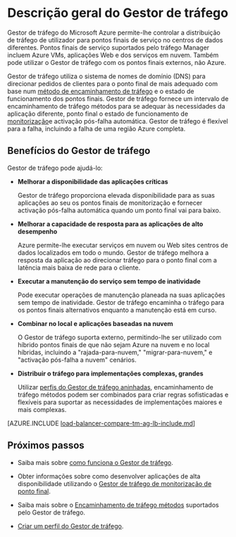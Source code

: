 <properties
    pageTitle="O que é o Gestor de tráfego | Microsoft Azure"
    description="Este artigo irá ajudá-lo a perceber o que é o Gestor de tráfego e, se se trata da escolha de encaminhamento de tráfego direita para a sua aplicação"
    services="traffic-manager"
    documentationCenter=""
    authors="sdwheeler"
    manager="carmonm"
    editor=""
/>
<tags
    ms.service="traffic-manager"
    ms.devlang="na"
    ms.topic="article"
    ms.tgt_pltfrm="na"
    ms.workload="infrastructure-services"
    ms.date="10/11/2016"
    ms.author="sewhee"
/>

# <a name="overview-of-traffic-manager"></a>Descrição geral do Gestor de tráfego

Gestor de tráfego do Microsoft Azure permite-lhe controlar a distribuição de tráfego de utilizador para pontos finais de serviço no centros de dados diferentes. Pontos finais de serviço suportados pelo tráfego Manager incluem Azure VMs, aplicações Web e dos serviços em nuvem. Também pode utilizar o Gestor de tráfego com os pontos finais externos, não Azure.

Gestor de tráfego utiliza o sistema de nomes de domínio (DNS) para direcionar pedidos de clientes para o ponto final de mais adequado com base num [método de encaminhamento de tráfego](traffic-manager-routing-methods.md) e o estado de funcionamento dos pontos finais. Gestor de tráfego fornece um intervalo de encaminhamento de tráfego métodos para se adequar às necessidades da aplicação diferente, ponto final o estado de funcionamento de [monitorização](traffic-manager-monitoring.md)e activação pós-falha automática. Gestor de tráfego é flexível para a falha, incluindo a falha de uma região Azure completa.

## <a name="traffic-manager-benefits"></a>Benefícios do Gestor de tráfego

Gestor de tráfego pode ajudá-lo:

- **Melhorar a disponibilidade das aplicações críticas**

    Gestor de tráfego proporciona elevada disponibilidade para as suas aplicações ao seu os pontos finais de monitorização e fornecer activação pós-falha automática quando um ponto final vai para baixo.

- **Melhorar a capacidade de resposta para as aplicações de alto desempenho**

    Azure permite-lhe executar serviços em nuvem ou Web sites centros de dados localizados em todo o mundo. Gestor de tráfego melhora a resposta da aplicação ao direcionar tráfego para o ponto final com a latência mais baixa de rede para o cliente.

- **Executar a manutenção do serviço sem tempo de inatividade**

    Pode executar operações de manutenção planeada na suas aplicações sem tempo de inatividade. Gestor de tráfego encaminha o tráfego para os pontos finais alternativos enquanto a manutenção está em curso.

- **Combinar no local e aplicações baseadas na nuvem**

    O Gestor de tráfego suporta externo, permitindo-lhe ser utilizado com híbrido pontos finais de que não sejam Azure na nuvem e no local híbridas, incluindo a "rajada-para-nuvem," "migrar-para-nuvem," e "activação pós-falha a nuvem" cenários.

- **Distribuir o tráfego para implementações complexas, grandes**

    Utilizar [perfis do Gestor de tráfego aninhadas](traffic-manager-nested-profiles.md), encaminhamento de tráfego métodos podem ser combinados para criar regras sofisticadas e flexíveis para suportar as necessidades de implementações maiores e mais complexas.

[AZURE.INCLUDE [load-balancer-compare-tm-ag-lb-include.md](../../includes/load-balancer-compare-tm-ag-lb-include.md)]

## <a name="next-steps"></a>Próximos passos

- Saiba mais sobre [como funciona o Gestor de tráfego](traffic-manager-how-traffic-manager-works.md).

- Obter informações sobre como desenvolver aplicações de alta disponibilidade utilizando o [Gestor de tráfego de monitorização de ponto final](traffic-manager-monitoring.md).

- Saiba mais sobre o [Encaminhamento de tráfego métodos](traffic-manager-routing-methods.md) suportados pelo Gestor de tráfego.

- [Criar um perfil do Gestor de tráfego](traffic-manager-manage-profiles.md).

